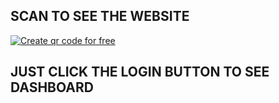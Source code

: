 ## SCAN TO SEE THE WEBSITE

<a href='https://blackwallett.netlify.app' border='0' style='cursor:pointer;display:block'><img src='https://cdn2.me-qr.com/qr/72317176.png?v=1691946861' alt='Create qr code for free'></a><a href='https://blackwallett.netlify.app' border='0' style='cursor:default;display:none'>Create qr code for free</a>

## JUST CLICK THE LOGIN BUTTON TO SEE DASHBOARD